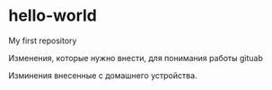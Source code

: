 # hello-world
My first repository

Изменения, которые нужно внести, для понимания работы gituab

Изминения внесенные с домашнего устройства.
